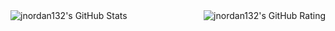 <img align="left" alt="jnordan132's GitHub Stats" src="https://github-readme-stats.vercel.app/api/top-langs/?username=jnordan132&layout=compact">
<img align="right" alt="jnordan132's GitHub Rating" src="https://github-readme-stats.vercel.app/api?username=jnordan132&hide=contribs,stars&theme=default"> 